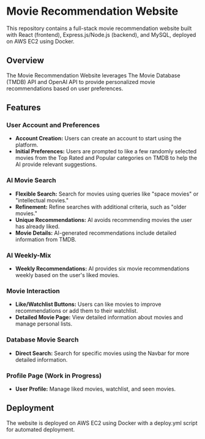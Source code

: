 # Movie Recommendation Website

This repository contains a full-stack movie recommendation website built with React (frontend), Express.js/Node.js (backend), and MySQL, deployed on AWS EC2 using Docker.

## Overview

The Movie Recommendation Website leverages The Movie Database (TMDB) API and OpenAI API to provide personalized movie recommendations based on user preferences.

## Features

### User Account and Preferences
- **Account Creation:** Users can create an account to start using the platform.
- **Initial Preferences:** Users are prompted to like a few randomly selected movies from the Top Rated and Popular categories on TMDB to help the AI provide relevant suggestions.

### AI Movie Search
- **Flexible Search:** Search for movies using queries like "space movies" or "intellectual movies."
- **Refinement:** Refine searches with additional criteria, such as "older movies."
- **Unique Recommendations:** AI avoids recommending movies the user has already liked.
- **Movie Details:** AI-generated recommendations include detailed information from TMDB.

### AI Weekly-Mix
- **Weekly Recommendations:** AI provides six movie recommendations weekly based on the user's liked movies.

### Movie Interaction
- **Like/Watchlist Buttons:** Users can like movies to improve recommendations or add them to their watchlist.
- **Detailed Movie Page:** View detailed information about movies and manage personal lists.

### Database Movie Search
- **Direct Search:** Search for specific movies using the Navbar for more detailed information.

### Profile Page (Work in Progress)
- **User Profile:** Manage liked movies, watchlist, and seen movies.

## Deployment
The website is deployed on AWS EC2 using Docker with a deploy.yml script for automated deployment.
